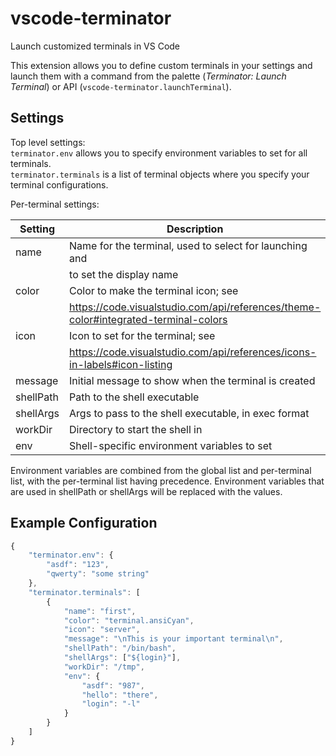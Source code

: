 # vscode-terminator
Launch customized terminals in VS Code

This extension allows you to define custom terminals in your settings and launch them with a command from the palette (*Terminator: Launch Terminal*) or API (`vscode-terminator.launchTerminal`).

## Settings
Top level settings:  
`terminator.env` allows you to specify environment variables to set for all terminals.  
`terminator.terminals` is a list of terminal objects where you specify your terminal configurations.

Per-terminal settings:

| Setting   | Description                                                                         |
| --------- | ----------------------------------------------------------------------------------- |
| name      | Name for the terminal, used to select for launching and                             |
|           | to set the display name                                                             |
| color     | Color to make the terminal icon; see                                                |
|           | https://code.visualstudio.com/api/references/theme-color#integrated-terminal-colors |
| icon      | Icon to set for the terminal; see                                                   |
|           | https://code.visualstudio.com/api/references/icons-in-labels#icon-listing           |
| message   | Initial message to show when the terminal is created                                |
| shellPath | Path to the shell executable                                                        |
| shellArgs | Args to pass to the shell executable, in exec format                                |
| workDir   | Directory to start the shell in                                                     |
| env       | Shell-specific environment variables to set                                         |

Environment variables are combined from the global list and per-terminal list, with the per-terminal list having precedence. Environment variables that are used in shellPath or shellArgs will be replaced with the values.

## Example Configuration

```js
{
    "terminator.env": {
        "asdf": "123",
        "qwerty": "some string"
    },
    "terminator.terminals": [
        {
            "name": "first",
            "color": "terminal.ansiCyan",
            "icon": "server",
            "message": "\nThis is your important terminal\n",
            "shellPath": "/bin/bash",
            "shellArgs": ["${login}"],
            "workDir": "/tmp",
            "env": {
                "asdf": "987",
                "hello": "there",
                "login": "-l"
            }
        }
    ]
}
```
